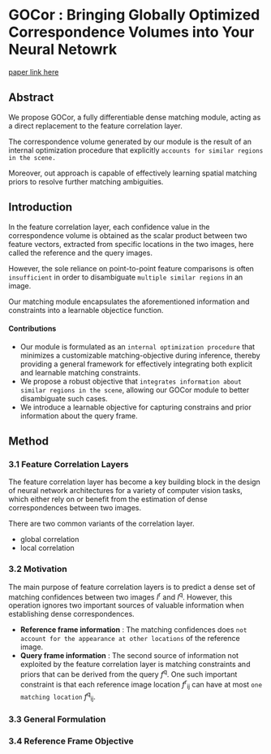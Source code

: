 
# GOCor : Bringing Globally Optimized Correspondence Volumes into Your Neural Netowrk

[paper link here](https://papers.nips.cc/paper/2020/file/a4a8a3I750a23de2da88ef6a491dfd5c-Paper.pdf)

## Abstract

We propose GOCor, a fully differentiable dense matching module, acting as a direct replacement
to the feature correlation layer.

The correspondence volume generated by our module is the result of an internal optimization procedure that
explicitly `accounts for similar regions in the scene.`

Moreover, out approach is capable of effectively learning spatial matching priors to resolve further matching
ambiguities.

## Introduction

In the feature correlation layer, each confidence value in the correspondence volume is obtained as
the scalar product between two feature vectors, extracted from specific locations in the two images,
here called the reference and the query images.

However, the sole reliance on point-to-point feature comparisons is often `insufficient` in order to disambiguate
`multiple similar regions` in an image.

Our matching module encapsulates the aforementioned information and constraints into a learnable objectice function.

#### Contributions

* Our module is formulated as an `internal optimization procedure` that minimizes a customizable matching-objective during
inference, thereby providing a general framework for effectively integrating both explicit and learnable matching constraints.
* We propose a robust objective that `integrates information about similar regions in the scene`, allowing our GOCor module to
better disambiguate such cases.
* We introduce a learnable objective for capturing constrains and prior information about the query frame.

## Method

### 3.1 Feature Correlation Layers

The feature correlation layer has become a key building block in the design of neural network architectures for a variety
of computer vision tasks, which either rely on or benefit from the estimation of dense correspondences between two images.

There are two common variants of the correlation layer.
* global correlation
* local correlation

### 3.2 Motivation

The main purpose of feature correlation layers is to predict a dense set of matching confidences between two images
*I*<sup>r</sup> and *I*<sup>q</sup>. However, this operation ignores two important sources of valuable information
when establishing dense correspondences.

* **Reference frame information** : The matching confidences  does `not account for the appearance at other locations`
of the reference image.
* **Query frame information** : The second source of information not exploited by the feature correlation layer is
matching constraints and priors that can be derived from the query *f*<sup>q</sup>. One such important constraint
is that each reference image location *f*<sup>r</sup><sub>ij</sub> can have at most `one matching location`
*f*<sup>q</sup><sub>ij</sub>.

### 3.3 General Formulation



### 3.4 Reference Frame Objective




